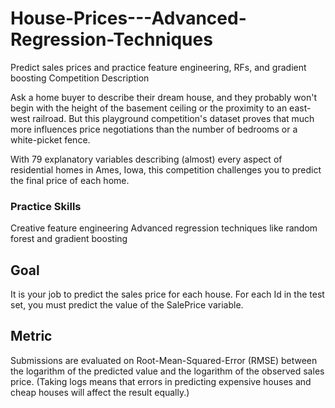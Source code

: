 # House-Prices---Advanced-Regression-Techniques
Predict sales prices and practice feature engineering, RFs, and gradient boosting
Competition Description


Ask a home buyer to describe their dream house, and they probably won't begin with the height of the basement ceiling or the proximity to an east-west railroad. But this playground competition's dataset proves that much more influences price negotiations than the number of bedrooms or a white-picket fence.

With 79 explanatory variables describing (almost) every aspect of residential homes in Ames, Iowa, this competition challenges you to predict the final price of each home.

### Practice Skills
Creative feature engineering 
Advanced regression techniques like random forest and gradient boosting

## Goal
It is your job to predict the sales price for each house. For each Id in the test set, you must predict the value of the SalePrice variable. 

## Metric
Submissions are evaluated on Root-Mean-Squared-Error (RMSE) between the logarithm of the predicted value and the logarithm of the observed sales price. (Taking logs means that errors in predicting expensive houses and cheap houses will affect the result equally.)
